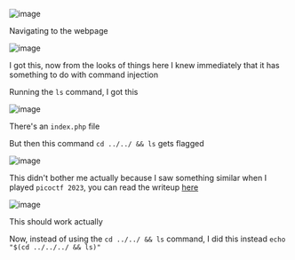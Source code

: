 ![image](https://github.com/user-attachments/assets/d4d99342-4666-4db5-bee8-bc4f1c2828cc)

Navigating to the webpage

![image](https://github.com/user-attachments/assets/9750472d-b36c-42df-8297-537ccf48424e)

I got this, now from the looks of things here I knew immediately that it has something to do with command injection

Running the `ls` command, I got this

![image](https://github.com/user-attachments/assets/105c10af-e6dd-4b9b-8ad4-e41e6669f0df)

There's an `index.php` file

But then this command `cd ../../ && ls` gets flagged

![image](https://github.com/user-attachments/assets/8ae8addb-373d-4572-8a90-ec67fc8735f6)

This didn't bother me actually because I saw something similar when I played `picoctf 2023`, you can read the writeup [here](https://github.com/BlackAnon22/BlackAnon22.github.io/blob/main/posts/CTF%20Competitions/picoCTF_2023.md)

![image](https://github.com/user-attachments/assets/1ee40418-34f7-43b5-8bb4-fa3cf7ef9842)

This should work actually

Now, instead of using the `cd ../../ && ls` command, I did this instead `echo "$(cd ../../../ && ls)"`
